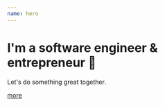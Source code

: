 ```yaml
---
name: hero
---
```


# I'm a software engineer & entrepreneur 👋

Let's do something great together.

[more](./about)
